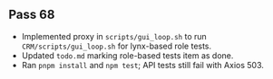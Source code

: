 ## Pass 68
- Implemented proxy in `scripts/gui_loop.sh` to run `CRM/scripts/gui_loop.sh` for lynx-based role tests.
- Updated `todo.md` marking role-based tests item as done.
- Ran `pnpm install` and `npm test`; API tests still fail with Axios 503.
